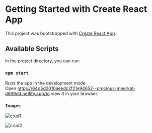 # Getting Started with Create React App

This project was bootstrapped with [Create React App](https://github.com/facebook/create-react-app).

## Available Scripts

In the project directory, you can run:

### `npm start`

Runs the app in the development mode.\
Open https://64d5d2010aeedc2f21e94652--precious-meerkat-d669dd.netlify.app/to view it in your browser.


### `Images`

![crud1](https://github.com/preetuuppp/CrudwithPagination/assets/112836053/baf72269-1401-4464-b904-aa0c1eb0de73)


![crud2](https://github.com/preetuuppp/CrudwithPagination/assets/112836053/2765eb63-3395-4e0b-9ba7-6c0dbfc382d2)
